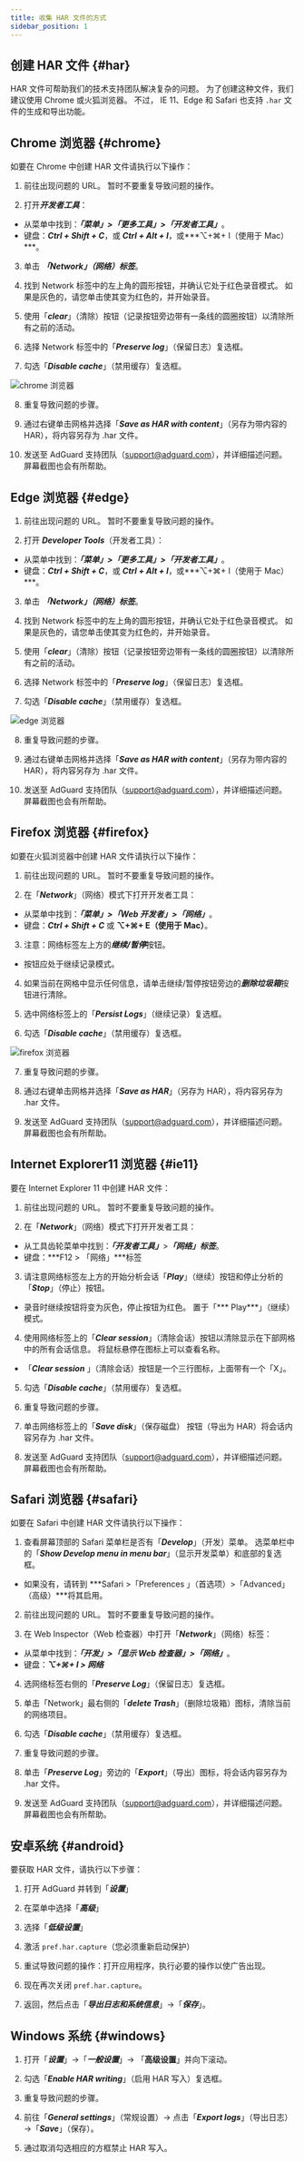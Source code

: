 ```yaml
---
title: 收集 HAR 文件的方式
sidebar_position: 1
---
```


## 创建 HAR 文件 {#har}

HAR 文件可帮助我们的技术支持团队解决复杂的问题。 为了创建这种文件，我们建议使用 Chrome 或火狐浏览器。 不过， IE 11、Edge 和 Safari 也支持 `.har` 文件的生成和导出功能。

## Chrome 浏览器 {#chrome}

如要在 Chrome 中创建 HAR 文件请执行以下操作：

1. 前往出现问题的 URL。 暂时不要重复导致问题的操作。

2. 打开***开发者工具***：

- 从菜单中找到：***「菜单」>「更多工具」>「开发者工具」***。
- 键盘：***Ctrl + Shift + C***，或 ***Ctrl + Alt + I***，或***⌥+⌘+ I（使用于 Mac）***。

3. 单击 ***「Network」（网络）标签***。

4. 找到 Network 标签中的左上角的圆形按钮，并确认它处于红色录音模式。 如果是灰色的，请您单击使其变为红色的，并开始录音。

5. 使用「***clear***」（清除）按钮（记录按钮旁边带有一条线的圆圈按钮）以清除所有之前的活动。

6. 选择 Network 标签中的「***Preserve log***」（保留日志）复选框。

7. 勾选「***Disable cache***」（禁用缓存）复选框。

![chrome 浏览器](https://cdn.adtidy.org/content/Kb/ad_blocker/guides/chrome.png)

8. 重复导致问题的步骤。

9. 通过右键单击网格并选择「***Save as HAR with content***」（另存为带内容的 HAR），将内容另存为 .har 文件。

10. 发送至 AdGuard 支持团队（support@adguard.com），并详细描述问题。 屏幕截图也会有所帮助。

## Edge 浏览器 {#edge}

1. 前往出现问题的 URL。 暂时不要重复导致问题的操作。

2. 打开 ***Developer Tools***（开发者工具）：

- 从菜单中找到：***「菜单」>「更多工具」>「开发者工具」***。
- 键盘：***Ctrl + Shift + C***，或 ***Ctrl + Alt + I***，或***⌥+⌘+ I（使用于 Mac）***。

3. 单击 ***「Network」（网络）标签***。

4. 找到 Network 标签中的左上角的圆形按钮，并确认它处于红色录音模式。 如果是灰色的，请您单击使其变为红色的，并开始录音。

5. 使用「***clear***」（清除）按钮（记录按钮旁边带有一条线的圆圈按钮）以清除所有之前的活动。

6. 选择 Network 标签中的「***Preserve log***」（保留日志）复选框。

7. 勾选「***Disable cache***」（禁用缓存）复选框。

![edge 浏览器](https://cdn.adtidy.org/content/Kb/ad_blocker/guides/edge.png)

8. 重复导致问题的步骤。

9. 通过右键单击网格并选择「***Save as HAR with content***」（另存为带内容的 HAR），将内容另存为 .har 文件。

10. 发送至 AdGuard 支持团队（support@adguard.com），并详细描述问题。 屏幕截图也会有所帮助。

## Firefox 浏览器 {#firefox}

如要在火狐浏览器中创建 HAR 文件请执行以下操作：

1. 前往出现问题的 URL。 暂时不要重复导致问题的操作。

2. 在「***Network***」（网络）模式下打开开发者工具：
- 从菜单中找到：***「菜单」>「Web 开发者」>「网络」***。
- 键盘：***Ctrl + Shift + C*** 或 **⌥+⌘+ E（使用于 Mac）**。

3. 注意：网络标签左上方的***继续/暂停***按钮。
- 按钮应处于继续记录模式。

4. 如果当前在网格中显示任何信息，请单击继续/暂停按钮旁边的***删除垃圾箱***按钮进行清除。

5. 选中网络标签上的「***Persist Logs***」（继续记录）复选框。

6. 勾选「***Disable cache***」（禁用缓存）复选框。

![firefox 浏览器](https://cdn.adtidy.org/content/Kb/ad_blocker/guides/firefox.png)

7. 重复导致问题的步骤。

8. 通过右键单击网格并选择「***Save as HAR***」（另存为 HAR），将内容另存为 .har 文件。

9. 发送至 AdGuard 支持团队（support@adguard.com），并详细描述问题。 屏幕截图也会有所帮助。

## Internet Explorer11 浏览器 {#ie11}

要在 Internet Explorer 11 中创建 HAR 文件：

1. 前往出现问题的 URL。 暂时不要重复导致问题的操作。

2. 在「***Network***」（网络）模式下打开开发者工具：
- 从工具齿轮菜单中找到：***「开发者工具」***>***「网络」标签***。
- 键盘：***F12 > 「网络」***标签

3. 请注意网络标签左上方的开始分析会话「***Play***」（继续）按钮和停止分析的「***Stop***」（停止）按钮。
- 录音时继续按钮将变为灰色，停止按钮为红色。 置于「*** Play***」（继续）模式。

4. 使用网络标签上的「***Clear session***」（清除会话）按钮以清除显示在下部网格中的所有会话信息。 将鼠标悬停在图标上可以查看名称。
- 「***Clear session*** 」（清除会话）按钮是一个三行图标，上面带有一个「X」。

5. 勾选「***Disable cache***」（禁用缓存）复选框。

6. 重复导致问题的步骤。

7. 单击网络标签上的「***Save disk***」（保存磁盘） 按钮（导出为 HAR）将会话内容另存为 .har 文件。

8. 发送至 AdGuard 支持团队（support@adguard.com），并详细描述问题。 屏幕截图也会有所帮助。

## Safari 浏览器 {#safari}

如要在 Safari 中创建 HAR 文件请执行以下操作：

1. 查看屏幕顶部的 Safari 菜单栏是否有「***Develop***」（开发）菜单。 选菜单栏中的「***Show Develop menu in menu bar***」（显示开发菜单）和底部的复选框。
- 如果没有，请转到 ***Safari >「Preferences 」（首选项）>「Advanced」（高级）***将其启用。

2. 前往出现问题的 URL。 暂时不要重复导致问题的操作。

3. 在 Web Inspector（Web 检查器）中打开「***Network***」（网络）标签：
- 从菜单中找到：***「开发」>「显示 Web 检查器」>「网络」***。
- 键盘：***⌥+⌘+ I > 网络***

4. 选网络标签右侧的「***Preserve Log***」（保留日志）复选框。

5. 单击「Network」最右侧的「***delete Trash***」（删除垃圾箱）图标，清除当前的网络项目。

6. 勾选「***Disable cache***」（禁用缓存）复选框。

7. 重复导致问题的步骤。

8. 单击「***Preserve Log***」旁边的「***Export***」（导出）图标，将会话内容另存为 .har 文件。

9. 发送至 AdGuard 支持团队（support@adguard.com），并详细描述问题。 屏幕截图也会有所帮助。

## 安卓系统 {#android}

要获取 HAR 文件，请执行以下步骤：

1. 打开 AdGuard 并转到「***设置***」

2. 在菜单中选择「***高级***」

3. 选择「***低级设置***」

4. 激活 `pref.har.capture`（您必须重新启动保护）

5. 重试导致问题的操作：打开应用程序，执行必要的操作以使广告出现。

6. 现在再次关闭 `pref.har.capture`。

7. 返回，然后点击「***导出日志和系统信息***」→「***保存***」。

## Windows 系统 {#windows}

1. 打开「***设置***」→「***一般设置***」→ 「**高级设置**」并向下滚动。

2. 勾选「***Enable HAR writing***」（启用 HAR 写入）复选框。

3. 重复导致问题的步骤。

4. 前往「***General settings***」（常规设置）→ 点击「***Export logs***」（导出日志）→「***Save***」（保存）。

5. 通过取消勾选相应的方框禁止 HAR 写入。
